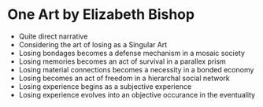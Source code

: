 
# One Art by Elizabeth Bishop
- Quite direct narrative
- Considering the art of losing as a Singular Art
- Losing bondages becomes a defense mechanism in a mosaic society
- Losing memories becomes an act of survival in a parallex prism
- Losing material connections becomes a necessity in a bonded economy
- Losing becomes an act of freedom in a hierarchal social network
- Losing experience begins as a subjective experience
- Losing experience evolves into an objective occurance in the eventuality
